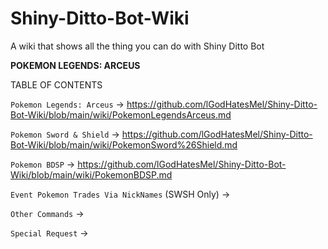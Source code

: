 # Shiny-Ditto-Bot-Wiki
A wiki that shows all the thing you can do with Shiny Ditto Bot

**POKEMON LEGENDS: ARCEUS**

TABLE OF CONTENTS

`Pokemon Legends: Arceus` -> https://github.com/lGodHatesMel/Shiny-Ditto-Bot-Wiki/blob/main/wiki/PokemonLegendsArceus.md

`Pokemon Sword & Shield` -> https://github.com/lGodHatesMel/Shiny-Ditto-Bot-Wiki/blob/main/wiki/PokemonSword%26Shield.md

`Pokemon BDSP` -> https://github.com/lGodHatesMel/Shiny-Ditto-Bot-Wiki/blob/main/wiki/PokemonBDSP.md

`Event Pokemon Trades Via NickNames` (SWSH Only) -> 

`Other Commands` -> 

`Special Request` ->
